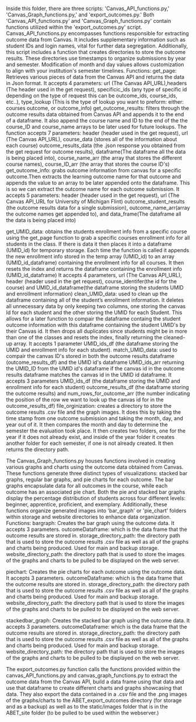 Inside this folder, there are three scripts: 'Canvas_API_functions.py,' 'Canvas_Graph_functions.py,' and 'export_outcomes.py.' Both 'Canvas_API_functions.py' and 'Canvas_Graph_functions.py' contain functions utilized within the 'export_outcomes.py' script.
Canvas_API_functions.py encompasses functions responsible for extracting outcome data from Canvas. It includes supplementary information such as student IDs and login names, vital for further data segregation. Additionally, this script includes a function that creates directories to store the outcome results. These directories use timestamps to organize submissions by year and semester. Modification of month and day values allows customization to align with your institution's semester timelines.
Functions:
get_page: Retrieves various pieces of data from the Canvas API and returns the data in Json format. It accepts 4 parameters: url (The Canvas API_URL),headers (The header used in the get request), specificic_ids (any type of specific id depending on the type of request this can be outcome_ids, course_ids, etc..), type_lookup (This is the type of lookup you want to preform: either: courses outcome, or outcome_info)
get_outcome_results: filters through the outcome results data obtained from Canvas API and appends it to the end of a dataframe. It also append the course name and ID to the end of the the course_ID and course_name arrays to be later used for future lookups. The function accepts 7 parameters: header (header used in the get request), url (The Canvas API_URL), course_data (stores all of the information about each course) outcome_results_data (the .json response you obtained from the get request for outcome results), dataframe(The dataframe all the data is being placed into), course_name_arr (the array that stores the different course names), course_ID_arr (the array that stores the course ID's)
get_outcome_info: grabs outcome information from canvas for a specific outcome.Then extracts the learning outcome name for that outcome and appends the value to an array to be later appended onto the dataframe. This is so we can extract the outcome name for each outcome submission. It accepts 5 parameters: header (header used in the get request), url (The Canvas API_URL for University of Michigan Flint) outcome_student_results (the outcome results data for a single submission), outcome_name_arr(array the outcome names get appended to), and data_frame(The dataframe all the data is being placed into)


get_UMID_data: obtains the students enrollment info from a specific course using the get_page function to grab a specific courses enrollment info for all students in the class. If there is data it then places it into a dataframe (UMID_id) for temporary storage. Each time the function is called it appends the new enrollment info stored in the temp array (UMID_id) to an array (UMID_id_dataframe) containing the enrollment info for all courses. It then resets the index and returns the dataframe containing the enrollment info (UMID_id_dataframe) It accepts 4 parameters, url (The Canvas API_URL), header (header used in the get request), course_identifer(the id for the course) and UMID_id_dataframe(the dataframe storing the students UMID and enrollment information)
clean_UMID_data: used to clean up the dataframe containing all of the student’s enrollment information. It deletes all unnecessary data by only keeping two columns, one storing the canvas Id for each student and the other storing the UMID for each Student. This allows for a later function to compair the dataframe containg the student outcome information with this dataframe containing the student UMID's by their Canvas id. It then drops all duplicates since students might be in more than one of the classes and resets the index, finally returning the cleaned-up array. It accepts 1 parameter UMID_ids_df (the dataframe storing the UMID and enrollment info for each student).
match_UMID_data: used to compair the canvas ID's stored in both the outcome results dataframe (outcome_results_df) and the UMID id's dataframe UMID_ids_arr returning the UMID_ID from the UMID id's dataframe if the canvas id in the outcome results dataframe matches the canvas id in the UMID id dataframe. It accepts 3 parameters UMID_ids_df (the dataframe storing the UMID and enrollment info for each student) outcome_results_df (the dataframe storing the outcome results) and num_rows_for_outcome_arr (the number indicating the position of the row we want to look up the canvas id for in the outcome_results_df)
file_orginization: creates a directory to store the outcome results .csv file and the graph images. It does this by taking the time stamp from one outcome submission and taking the month, day, and year out of it. It then compares the month and day to determine the semester the evaluation took place. It then creates two folders, one for the year if it does not already exist, and inside of the year folder it creates another folder for each semester, if one is not already created. It then returns the directory path.

The Canvas_Graph_functions.py houses functions involved in creating various graphs and charts using the outcome data obtained from Canvas. These functions generate three distinct types of visualizations: stacked bar graphs, regular bar graphs, and pie charts for each outcome. The bar graphs encapsulate data for all outcomes in the course, while each outcome has an associated pie chart. Both the pie and stacked bar graphs display the percentage distribution of students across four different levels: beginner, apprentice, proficient, and exemplary. Additionally, these functions organize generated images into 'bar_graph' or 'pie_chart' folders within storage and website directories to enhance data organization.
Functions:
bargraph: Creates the bar graph using the outcome data. It accepts 3 parameters. 
outcomeDataframe: which is the data frame that the outcome results are stored in.
storage_directory_path: the directory path that is used to store the outcome results .csv file as well as all of the graphs and charts being produced. Used for main and backup storage.
website_directory_path: the directory path that is used to store the images of the graphs and charts to be pulled to be displayed on the web server.

piechart: Creates the pie charts for each outcome using the outcome data. It accepts 3 parameters. 
outcomeDataframe: which is the data frame that the outcome results are stored in.
storage_directory_path: the directory path that is used to store the outcome results .csv file as well as all of the graphs and charts being produced. Used for main and backup storage.
website_directory_path: the directory path that is used to store the images of the graphs and charts to be pulled to be displayed on the web server.

stackedbar_graph: Creates the stacked bar graph using the outcome data. It accepts 3 parameters. 
outcomeDataframe: which is the data frame that the outcome results are stored in.
storage_directory_path: the directory path that is used to store the outcome results .csv file as well as all of the graphs and charts being produced. Used for main and backup storage.
website_directory_path: the directory path that is used to store the images of the graphs and charts to be pulled to be displayed on the web server.

The export_outcomes.py function calls the functions provided within the canvas_API_functions.py and canvas_graph_functions.py to extract the outcome data from the Canvas API, build a data frame using that data and use that dataframe to create different charts and graphs showcasing that data. They also export the data contained in a .csv file and the .png images of the graphs/charts to the ABET_export_outcomes directory (for storage and as a backup) as well as to the static/images folder that is in the ABET_site folder (to be pulled to be used within the webserver.)


